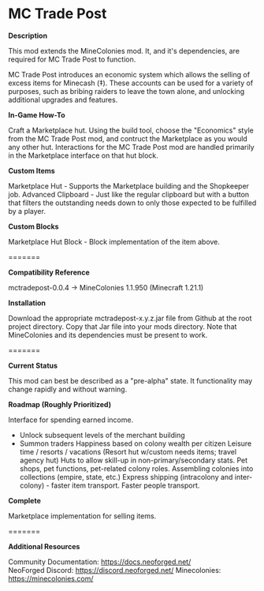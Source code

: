MC Trade Post
=======

**Description**

This mod extends the MineColonies mod.  It, and it's dependencies, are required for MC Trade Post to function.

MC Trade Post introduces an economic system which allows the selling of excess items for Minecash (‡). These accounts can be used for a variety of purposes, such as bribing raiders to leave the town alone, and unlocking additional upgrades and features.

**In-Game How-To**

Craft a Marketplace hut. Using the build tool, choose the "Economics" style from the MC Trade Post mod, and contruct the Marketplace as you would any other hut. Interactions for the MC Trade Post mod are handled primarily in the Marketplace interface on that hut block.

**Custom Items**

Marketplace Hut - Supports the Marketplace building and the Shopkeeper job.
Advanced Clipboard - Just like the regular clipboard but with a button that filters the outstanding needs down to only those expected to be fulfilled by a player.

**Custom Blocks**

Marketplace Hut Block - Block implementation of the item above.

=======

**Compatibility Reference**

mctradepost-0.0.4 -> MineColonies 1.1.950 (Minecraft 1.21.1)

**Installation**

Download the appropriate mctradepost-x.y.z.jar file from Github at the root project directory.
Copy that Jar file into your mods directory.
Note that MineColonies and its dependencies must be present to work.


=======

**Current Status**

This mod can best be described as a "pre-alpha" state. It functionality may change rapidly and without warning.

**Roadmap (Roughly Prioritized)**

Interface for spending earned income.
- Unlock subsequent levels of the merchant building
- Summon traders
Happiness based on colony wealth per citizen
Leisure time / resorts / vacations (Resort hut w/custom needs items; travel agency hut)
Huts to allow skill-up in non-primary/secondary stats.
Pet shops, pet functions, pet-related colony roles.
Assembling colonies into collections (empire, state, etc.)
Express shipping (intracolony and inter-colony) - faster item transport. Faster people transport.

**Complete**

Marketplace implementation for selling items.

=======

**Additional Resources**

Community Documentation: https://docs.neoforged.net/  
NeoForged Discord: https://discord.neoforged.net/
Minecolonies: https://minecolonies.com/
